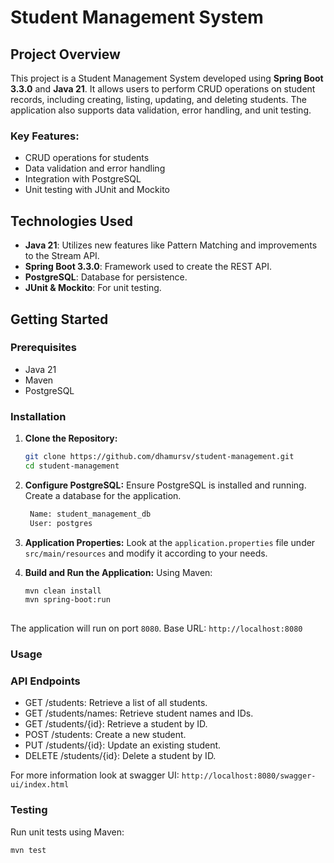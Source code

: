 # Student Management System

## Project Overview

This project is a Student Management System developed using **Spring Boot 3.3.0** and **Java 21**. It allows users to perform CRUD operations on student records, including creating, listing, updating, and deleting students. The application also supports data validation, error handling, and unit testing.

### Key Features:
- CRUD operations for students
- Data validation and error handling
- Integration with PostgreSQL
- Unit testing with JUnit and Mockito

## Technologies Used

- **Java 21**: Utilizes new features like Pattern Matching and improvements to the Stream API.
- **Spring Boot 3.3.0**: Framework used to create the REST API.
- **PostgreSQL**: Database for persistence.
- **JUnit & Mockito**: For unit testing.

## Getting Started

### Prerequisites

- Java 21
- Maven
- PostgreSQL

### Installation

1. **Clone the Repository:**

   ```bash
   git clone https://github.com/dhamursv/student-management.git
   cd student-management
2. **Configure PostgreSQL:**
   Ensure PostgreSQL is installed and running. Create a database for the application.
   ```bash
    Name: student_management_db
    User: postgres
3. **Application Properties:**
   Look at the `application.properties` file under `src/main/resources` and modify it according to your needs.
4. **Build and Run the Application:**
   Using Maven:
    ```bash
    mvn clean install
    mvn spring-boot:run
  
  The application will run on port `8080`. Base URL: `http://localhost:8080`
  
### Usage
### API Endpoints

- GET /students: Retrieve a list of all students.
- GET /students/names: Retrieve student names and IDs.
- GET /students/{id}: Retrieve a student by ID.
- POST /students: Create a new student.
- PUT /students/{id}: Update an existing student.
- DELETE /students/{id}: Delete a student by ID.

For more information look at swagger UI: `http://localhost:8080/swagger-ui/index.html`

### Testing
Run unit tests using Maven:

```bash
mvn test

